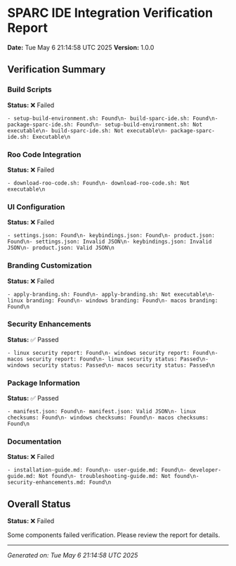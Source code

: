 # SPARC IDE Integration Verification Report

**Date:** Tue May  6 21:14:58 UTC 2025
**Version:** 1.0.0

## Verification Summary

### Build Scripts
**Status:** ❌ Failed

```
- setup-build-environment.sh: Found\n- build-sparc-ide.sh: Found\n- package-sparc-ide.sh: Found\n- setup-build-environment.sh: Not executable\n- build-sparc-ide.sh: Not executable\n- package-sparc-ide.sh: Executable\n
```

### Roo Code Integration
**Status:** ❌ Failed

```
- download-roo-code.sh: Found\n- download-roo-code.sh: Not executable\n
```

### UI Configuration
**Status:** ❌ Failed

```
- settings.json: Found\n- keybindings.json: Found\n- product.json: Found\n- settings.json: Invalid JSON\n- keybindings.json: Invalid JSON\n- product.json: Valid JSON\n
```

### Branding Customization
**Status:** ❌ Failed

```
- apply-branding.sh: Found\n- apply-branding.sh: Not executable\n- linux branding: Found\n- windows branding: Found\n- macos branding: Found\n
```

### Security Enhancements
**Status:** ✅ Passed

```
- linux security report: Found\n- windows security report: Found\n- macos security report: Found\n- linux security status: Passed\n- windows security status: Passed\n- macos security status: Passed\n
```

### Package Information
**Status:** ✅ Passed

```
- manifest.json: Found\n- manifest.json: Valid JSON\n- linux checksums: Found\n- windows checksums: Found\n- macos checksums: Found\n
```

### Documentation
**Status:** ❌ Failed

```
- installation-guide.md: Found\n- user-guide.md: Found\n- developer-guide.md: Not found\n- troubleshooting-guide.md: Not found\n- security-enhancements.md: Found\n
```

## Overall Status
**Status:** ❌ Failed

Some components failed verification. Please review the report for details.

---

*Generated on: Tue May  6 21:14:58 UTC 2025*
